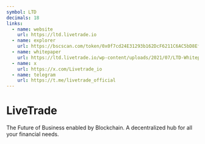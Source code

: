 ```yaml
---
symbol: LTD
decimals: 18
links:
  - name: website
    url: https://ltd.livetrade.io
  - name: explorer
    url: https://bscscan.com/token/0x0f7cd24E31293b162DcF6211C6AC5bD8EfCB81f4
  - name: whitepaper
    url: https://ltd.livetrade.io/wp-content/uploads/2021/07/LTD-Whitepaper_Eng.pdf
  - name: x
    url: https://x.com/Livetrade_io
  - name: telegram
    url: https://t.me/livetrade_official
---
```


# LiveTrade

The Future of Business enabled by Blockchain. A decentralized hub for all your financial needs.
